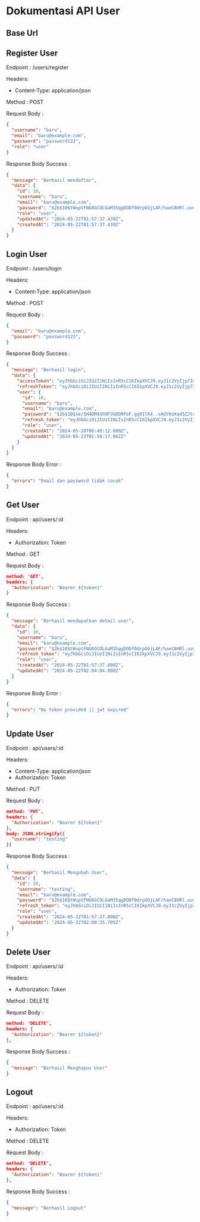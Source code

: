 # Dokumentasi API User

## Base Url

## Register User

Endpoint : /users/register

Headers:

- Content-Type: application/json

Method : POST

Request Body :

```json
{
  "username": "baru",
  "email": "baru@example.com",
  "password": "password123",
  "role": "user"
}
```

Response Body Success :

```json
{
  "message": "Berhasil mendaftar",
  "data": {
    "id": 10,
    "username": "baru",
    "email": "baru@example.com",
    "password": "$2b$10$tWuptFNUAGCOLGaM35qgDODf0drpGGjLAF/haeC8HRl.uuvhfnWVi",
    "role": "user",
    "updatedAt": "2024-05-22T01:57:37.439Z",
    "createdAt": "2024-05-22T01:57:37.439Z"
  }
}
```

## Login User

Endpoint : /users/login

Headers:

- Content-Type: application/json

Method : POST

Request Body :

```json
{
  "email": "baru@example.com",
  "password": "password123",
}
```

Response Body Success :

```json
{
  "message": "Berhasil login",
  "data": {
    "accessToken": "eyJhbGciOiJIUzI1NiIsInR5cCI6IkpXVCJ9.eyJ1c2VyIjp7ImlkIjo5LCJyb2xlIjoidXNlciJ9LCJpYXQiOjE3MTYzNDMwOTcsImV4cCI6MTcxNjM0Mzk5N30.kGYREK2R4eX1KaGNOUHdsN314CdWp4GhE6nZrU4E130",
    "refreshToken": "eyJhbGciOiJIUzI1NiIsInR5cCI6IkpXVCJ9.eyJ1c2VyIjp7ImlkIjo5LCJyb2xlIjoidXNlciJ9LCJpYXQiOjE3MTYzNDMwOTcsImV4cCI6MTcxNjQyOTQ5N30.2xh1mbSbxYfI30IJLWgVGrUuSxDxD9EizqEQWi7ITiQ",
    "user": {
      "id": 10,
      "username": "baru",
      "email": "baru@example.com",
      "password": "$2b$10$xe/SH4DM4Sh9PJG0DRPoF.gq9IlK4..vAdYHzKad5ZJtcmi7jAGJm",
      "refresh_token": "eyJhbGciOiJIUzI1NiIsInR5cCI6IkpXVCJ9.eyJ1c2VyIjp7ImlkIjo5LCJyb2xlIjoidXNlciJ9LCJpYXQiOjE3MTYzNDMwOTcsImV4cCI6MTcxNjQyOTQ5N30.2xh1mbSbxYfI30IJLWgVGrUuSxDxD9EizqEQWi7ITiQ",
      "role": "user",
      "createdAt": "2024-05-20T00:49:12.000Z",
      "updatedAt": "2024-05-22T01:58:17.062Z"
    }
  }
}
```

Response Body Error :

```json
{
  "errors": "Email dan password tidak cocok"
}
```

## Get User

Endpoint : api/users/:id

Headers:

- Authorization: Token

Method : GET

Request Body :

```json
method: 'GET',
headers: {
  "Authorization": "Bearer ${token}"
}
```
Response Body Success :

```json
{
  "message": "Berhasil mendapatkan detail user",
  "data": {
    "id": 10,
    "username": "baru",
    "email": "baru@example.com",
    "password": "$2b$10$tWuptFNUAGCOLGaM35qgDODf0drpGGjLAF/haeC8HRl.uuvhfnWVi",
    "refresh_token": "eyJhbGciOiJIUzI1NiIsInR5cCI6IkpXVCJ9.eyJ1c2VyIjp7ImlkIjoxMCwicm9sZSI6InVzZXIifSwiaWF0IjoxNzE2MzQzNDQ0LCJleHAiOjE3MTY0Mjk4NDR9.WHQaQdBOgh25kD-eow5H1ig5xh6Sj6csuZJm0rOLctQ",
    "role": "user",
    "createdAt": "2024-05-22T01:57:37.000Z",
    "updatedAt": "2024-05-22T02:04:04.000Z"
  }
}
```

Response Body Error :

```json
{
  "errors": "No token provided || jwt expired"
}
```
## Update User

Endpoint : api/users/:id

Headers:

- Content-Type: application/json
- Authorization: Token

Method : PUT

Request Body :

```json
method: 'PUT',
headers: {
  "Authorization": "Bearer ${token}"
},
body: JSON.stringify({
  "username": "testing"
})

```
Response Body Success :

```json
{
  "message": "Berhasil Mengubah User",
  "data": {
    "id": 10,
    "username": "testing",
    "email": "baru@example.com",
    "password": "$2b$10$tWuptFNUAGCOLGaM35qgDODf0drpGGjLAF/haeC8HRl.uuvhfnWVi",
    "refresh_token": "eyJhbGciOiJIUzI1NiIsInR5cCI6IkpXVCJ9.eyJ1c2VyIjp7ImlkIjoxMCwicm9sZSI6InVzZXIifSwiaWF0IjoxNzE2MzQzNDQ0LCJleHAiOjE3MTY0Mjk4NDR9.WHQaQdBOgh25kD-eow5H1ig5xh6Sj6csuZJm0rOLctQ",
    "role": "user",
    "createdAt": "2024-05-22T01:57:37.000Z",
    "updatedAt": "2024-05-22T02:08:35.705Z"
  }
}
```

## Delete User

Endpoint : api/users/:id

Headers:

- Authorization: Token

Method : DELETE

Request Body :

```json
method: 'DELETE',
headers: {
  "Authorization": "Bearer ${token}"
},
```
Response Body Success :

```json
{
  "message": "Berhasil Menghapus User"
}
```

## Logout

Endpoint : api/users/:id

Headers:

- Authorization: Token

Method : DELETE

Request Body :

```json
method: 'DELETE',
headers: {
  "Authorization": "Bearer ${token}"
},
```

Response Body Success :

```json
{
  "message": "Berhasil Logout"
}
```